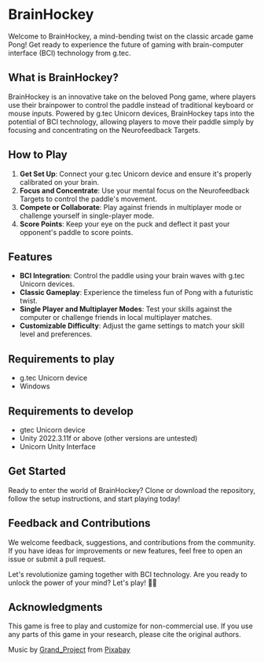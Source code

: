 # BrainHockey

Welcome to BrainHockey, a mind-bending twist on the classic arcade game Pong! Get ready to experience the future of gaming with brain-computer interface (BCI) technology from g.tec.

## What is BrainHockey?

BrainHockey is an innovative take on the beloved Pong game, where players use their brainpower to control the paddle instead of traditional keyboard or mouse inputs. Powered by g.tec Unicorn devices, BrainHockey taps into the potential of BCI technology, allowing players to move their paddle simply by focusing and concentrating on the Neurofeedback Targets.

## How to Play

1. **Get Set Up**: Connect your g.tec Unicorn device and ensure it's properly calibrated on your brain.
2. **Focus and Concentrate**: Use your mental focus on the Neurofeedback Targets to control the paddle's movement.
3. **Compete or Collaborate**: Play against friends in multiplayer mode or challenge yourself in single-player mode.
4. **Score Points**: Keep your eye on the puck and deflect it past your opponent's paddle to score points.

## Features

- **BCI Integration**: Control the paddle using your brain waves with g.tec Unicorn devices.
- **Classic Gameplay**: Experience the timeless fun of Pong with a futuristic twist.
- **Single Player and Multiplayer Modes**: Test your skills against the computer or challenge friends in local multiplayer matches.
- **Customizable Difficulty**: Adjust the game settings to match your skill level and preferences.

## Requirements to play

- g.tec Unicorn device
- Windows

## Requirements to develop
- gtec Unicorn device
- Unity 2022.3.11f or above (other versions are untested)
- Unicorn Unity Interface

## Get Started

Ready to enter the world of BrainHockey? Clone or download the repository, follow the setup instructions, and start playing today!

## Feedback and Contributions

We welcome feedback, suggestions, and contributions from the community. If you have ideas for improvements or new features, feel free to open an issue or submit a pull request.

Let's revolutionize gaming together with BCI technology. Are you ready to unlock the power of your mind? Let's play! 🧠🏒

## Acknowledgments
This game is free to play and customize for non-commercial use. If you use any parts of this game in your research, please cite the original authors.

Music by <a href="https://pixabay.com/users/grand_project-19033897/?utm_source=link-attribution&utm_medium=referral&utm_campaign=music&utm_content=133094">Grand_Project</a> from <a href="https://pixabay.com//?utm_source=link-attribution&utm_medium=referral&utm_campaign=music&utm_content=133094">Pixabay</a>